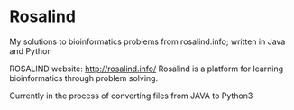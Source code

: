 # Rosalind
My solutions to bioinformatics problems from rosalind.info; written in Java and Python

ROSALIND website: http://rosalind.info/
Rosalind is a platform for learning bioinformatics through problem solving.

Currently in the process of converting files from JAVA to Python3
